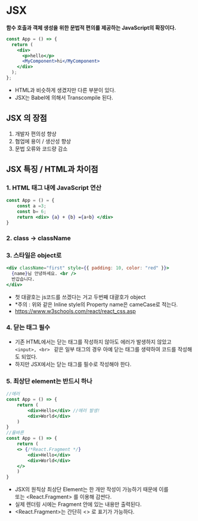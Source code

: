 # JSX

**함수 호출과 객체 생성을 위한 문법적 편의를 제공하는 JavaScript의 확장이다.**

```jsx
const App = () => {
  return (
    <div>
      <p>hello</p>
      <MyComponent>hi</MyComponent>
    </div>
  );
};
```

- HTML과 비슷하게 생겼지만 다른 부분이 있다.
- JSX는 Babel에 의해서 Transcompile 된다.

## JSX 의 장점

1. 개발자 편의성 향상
2. 협업에 용이 / 생산성 향상
3. 문법 오류와 코드량 감소

## JSX 특징 / HTML과 차이점

### 1. HTML 태그 내에 JavaScript 연산

```jsx
const App = () = {
	const a =3;
	const b= 6;
    return <div> {a} + {b} ={a+b} </div>
}
```

### 2. class → className

### 3. 스타일은 object로

```jsx
<div className="first" style={{ padding: 10, color: "red" }}>
  {name}님 안녕하세요. <br />
  반갑습니다.
</div>
```

- 첫 대괄호는 js코드를 쓰겠다는 거고 두번째 대괄호가 object
- \*주의 : 위와 같은 Inline style의 Property name은 cameCase로 적는다.
- https://www.w3schools.com/react/react_css.asp

### 4. 닫는 태그 필수

- 기존 HTML에서는 닫는 태그를 작성하지 않아도 에러가 발생하지 않았고 `<input>, <br> ` 같은 일부 태그의 경우 아예 닫는 태그를 생략하여 코드를 작성해도 되었다.
- 하지만 JSX에서는 닫는 태그를 필수로 작성해야 한다.

### 5. 최상단 element는 반드시 하나

```jsx
//에러
const App = () => {
	return (
		<div>Hello</div> //에러 발생!
		<div>World</div>
	)
}
//올바른
const App = () => {
	return (
	<> {/*React.Fragment */}
		<div>Hello</div>
		<div>World</div>
	</>
	)
}
```

- JSX의 원칙상 최상단 Element는 한 개만 작성이 가능하기 때문에 이를 <div> 또는 <React.Fragment> 를 이용해 감싼다.
- 실제 렌더링 시에는 Fragment 안에 있는 내용만 출력된다.
- <React.Fragment>는 간단히 <> 로 표기가 가능하다.
